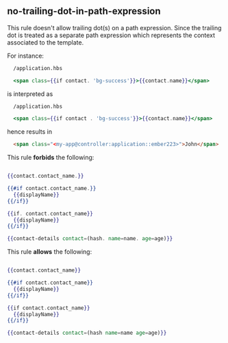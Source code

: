 ## no-trailing-dot-in-path-expression

This rule doesn't allow trailing dot(s) on a path expression. Since the trailing dot is treated as a separate path expression which represents the context associated to the template.

For instance:

```hbs
  /application.hbs

  <span class={{if contact. 'bg-success'}}>{{contact.name}}</span>
```

is interpreted as

```hbs
  /application.hbs

  <span class={{if contact . 'bg-success'}}>{{contact.name}}</span>
```

hence results in

```html
  <span class="<my-app@controller:application::ember223>">John</span>
```

This rule **forbids** the following:

```hbs

{{contact.contact_name.}}

{{#if contact.contact_name.}}
  {{displayName}}
{{/if}}

{{if. contact.contact_name}}
  {{displayName}}
{{/if}}

{{contact-details contact=(hash. name=name. age=age)}}
```

This rule **allows** the following:

```hbs

{{contact.contact_name}}

{{#if contact.contact_name}}
  {{displayName}}
{{/if}}

{{if contact.contact_name}}
  {{displayName}}
{{/if}}

{{contact-details contact=(hash name=name age=age)}}
```
